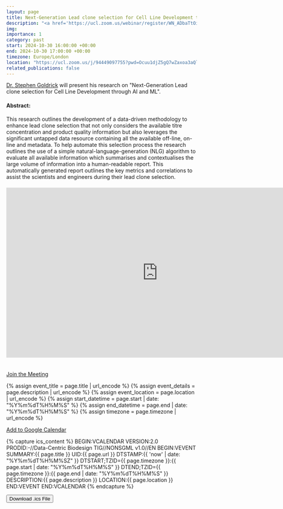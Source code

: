 ```yaml
---
layout: page
title: Next-Generation Lead clone selection for Cell Line Development through AI and ML - Dr. Stephen Goldrick
description: "<a href='https://ucl.zoom.us/webinar/register/WN_ADbaTtOiRuu1oeFMFQR7sQ' target='_blank'>Subscribe</a> to our seminar series for Zoom meeting passwords."
img: 
importance: 1
category: past
start: 2024-10-30 16:00:00 +00:00
end: 2024-10-30 17:00:00 +00:00
timezone: Europe/London
location: "https://ucl.zoom.us/j/94449097755?pwd=Ocuu1djZ5gQ7wZaxoa3aQlooaU9CAH.1"  # Replace with your actual Google Meet link
related_publications: false
---
```


[Dr. Stephen Goldrick](https://profiles.ucl.ac.uk/46716-stephen-goldrick) will present his research on "Next-Generation Lead clone selection for Cell Line Development through AI and ML".

#### Abstract:

This research outlines the development of a data-driven methodology to enhance lead clone selection that not only considers the available titre concentration and product quality information but also leverages the significant untapped data resource containing all the available off-line, on-line and metadata. To help automate this selection process the research outlines the use of a simple natural-language-generation (NLG) algorithm to evaluate all available information which summarises and contextualises the large volume of information into a human-readable report. This automatically generated report outlines the key metrics and correlations to assist the scientists and engineers during their lead clone selection.

<!-- YouTube Video Embed -->
<div style="text-align: center; margin-top: 20px;">
  <iframe width="800" height="450" src="https://www.youtube.com/embed/gt7mWMOedmM" frameborder="0" allow="accelerometer; autoplay; clipboard-write; encrypted-media; gyroscope; picture-in-picture" allowfullscreen></iframe>
</div>


<div style="margin-top: 35px;"></div> 

<!-- Meeting Link Button -->
<a href="{{ page.location }}" target="_blank" class="btn btn-primary">Join the Meeting</a>

<!-- Calendar Buttons -->
{% assign event_title = page.title | url_encode %}
{% assign event_details = page.description | url_encode %}
{% assign event_location = page.location | url_encode %}
{% assign start_datetime = page.start | date: "%Y%m%dT%H%M%S" %}
{% assign end_datetime = page.end | date: "%Y%m%dT%H%M%S" %}
{% assign timezone = page.timezone | url_encode %}

<a href="https://calendar.google.com/calendar/render?action=TEMPLATE&text={{ event_title }}&dates={{ start_datetime }}/{{ end_datetime }}&details={{ event_details }}&location={{ event_location }}&ctz={{ timezone }}" target="_blank" class="btn btn-primary">Add to Google Calendar</a>

<!-- Capture .ics Content -->
{% capture ics_content %}
BEGIN:VCALENDAR
VERSION:2.0
PRODID:-//Data-Centric Biodesign TIG//NONSGML v1.0//EN
BEGIN:VEVENT
SUMMARY:{{ page.title }}
UID:{{ page.url }}
DTSTAMP:{{ 'now' | date: "%Y%m%dT%H%M%SZ" }}
DTSTART;TZID={{ page.timezone }}:{{ page.start | date: "%Y%m%dT%H%M%S" }}
DTEND;TZID={{ page.timezone }}:{{ page.end | date: "%Y%m%dT%H%M%S" }}
DESCRIPTION:{{ page.description }}
LOCATION:{{ page.location }}
END:VEVENT
END:VCALENDAR
{% endcapture %}

<!-- Download .ics File Button -->
<button class="btn btn-secondary" onclick="downloadICS()">Download .ics File</button>

<!-- JavaScript Function -->
<script>
  function downloadICS() {
    var icsContent = {{ ics_content | jsonify }};
    var blob = new Blob([icsContent], { type: 'text/calendar;charset=utf-8' });
    var link = document.createElement('a');
    link.href = URL.createObjectURL(blob);
    link.download = 'event.ics';
    document.body.appendChild(link);
    link.click();
    document.body.removeChild(link);
  }
</script>
